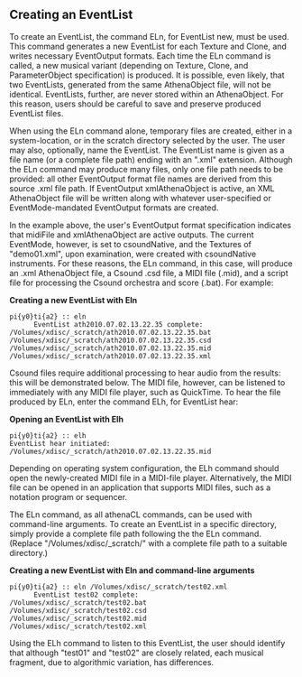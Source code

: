 ## Creating an EventList

To create an EventList, the command ELn, for EventList new, must be used. This command generates a new EventList for each Texture and Clone, and writes necessary EventOutput formats. Each time the ELn command is called, a new musical variant (depending on Texture, Clone, and ParameterObject specification) is produced. It is possible, even likely, that two EventLists, generated from the same AthenaObject file, will not be identical. EventLists, further, are never stored within an AthenaObject. For this reason, users should be careful to save and preserve produced EventList files.
      
When using the ELn command alone, temporary files are created, either in a system-location, or in the scratch directory selected by the user. The user may also, optionally, name the EventList. The EventList name is given as a file name (or a complete file path) ending with an ".xml" extension. Although the ELn command may produce many files, only one file path needs to be provided: all other EventOutput format file names are derived from this source .xml file path. If EventOutput xmlAthenaObject is active, an XML AthenaObject file will be written along with whatever user-specified or EventMode-mandated EventOutput formats are created.
      
In the example above, the user's EventOutput format specification indicates that midiFile and xmlAthenaObject are active outputs. The current EventMode, however, is set to csoundNative, and the Textures of "demo01.xml", upon examination, were created with csoundNative instruments. For these reasons, the ELn command, in this case, will produce an .xml AthenaObject file, a Csound .csd file, a MIDI file (.mid), and a script file for processing the Csound orchestra and score (.bat). For example:
      

**Creating a new EventList with Eln**

```
pi{y0}ti{a2} :: eln
      EventList ath2010.07.02.13.22.35 complete:
/Volumes/xdisc/_scratch/ath2010.07.02.13.22.35.bat
/Volumes/xdisc/_scratch/ath2010.07.02.13.22.35.csd
/Volumes/xdisc/_scratch/ath2010.07.02.13.22.35.mid
/Volumes/xdisc/_scratch/ath2010.07.02.13.22.35.xml
```

Csound files require additional processing to hear audio from the results: this will be demonstrated below. The MIDI file, however, can be listened to immediately with any MIDI file player, such as QuickTime. To hear the file produced by ELn, enter the command ELh, for EventList hear:
      

**Opening an EventList with Elh**

```
pi{y0}ti{a2} :: elh
EventList hear initiated: /Volumes/xdisc/_scratch/ath2010.07.02.13.22.35.mid
```

Depending on operating system configuration, the ELh command should open the newly-created MIDI file in a MIDI-file player. Alternatively, the MIDI file can be opened in an application that supports MIDI files, such as a notation program or sequencer.
      
The ELn command, as all athenaCL commands, can be used with command-line arguments. To create an EventList in a specific directory, simply provide a complete file path following the the ELn command. (Replace "/Volumes/xdisc/_scratch/" with a complete file path to a suitable directory.)
      

**Creating a new EventList with Eln and command-line arguments**

```
pi{y0}ti{a2} :: eln /Volumes/xdisc/_scratch/test02.xml
      EventList test02 complete:
/Volumes/xdisc/_scratch/test02.bat
/Volumes/xdisc/_scratch/test02.csd
/Volumes/xdisc/_scratch/test02.mid
/Volumes/xdisc/_scratch/test02.xml
```

Using the ELh command to listen to this EventList, the user should identify that although "test01" and "test02" are closely related, each musical fragment, due to algorithmic variation, has differences.
      
